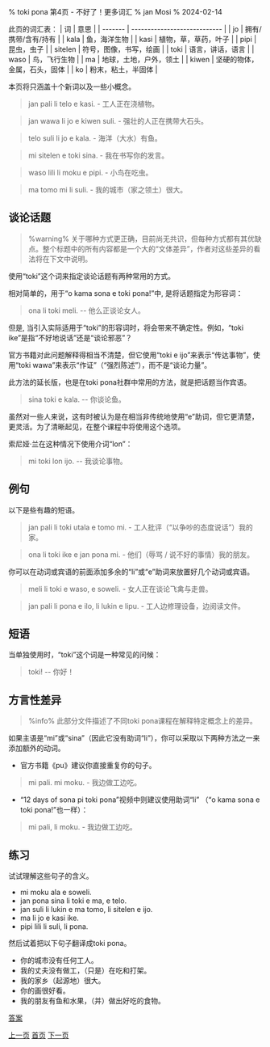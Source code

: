% toki pona 第4页 - 不好了！更多词汇
% jan Mosi
% 2024-02-14

此页的词汇表：
| 词      | 意思                         |
| ------- | ---------------------------- |
| jo      | 拥有/携带/含有/持有          |
| kala    | 鱼，海洋生物                 |
| kasi    | 植物，草，草药，叶子         |
| pipi    | 昆虫，虫子                   |
| sitelen | 符号，图像，书写，绘画       |
| toki    | 语言，讲话，语言             |
| waso    | 鸟，飞行生物                 |
| ma      | 地球，土地，户外，领土       |
| kiwen   | 坚硬的物体，金属，石头，固体 |
| ko      | 粉末，粘土，半固体           |

本页将只涵盖十个新词以及一些小概念。

> jan pali li telo e kasi. - 工人正在浇植物。

> jan wawa li jo e kiwen suli. - 强壮的人正在携带大石头。

> telo suli li jo e kala. - 海洋（大水）有鱼。

> mi sitelen e toki sina. - 我在书写你的发言。

> waso lili li moku e pipi. - 小鸟在吃虫。

> ma tomo mi li suli. - 我的城市（家之领土）很大。

## 谈论话题

> %warning%
> 关于哪种方式更正确，目前尚无共识，但每种方式都有其优缺点。整个标题中的所有内容都是一个大的“文体差异”，作者对这些差异的看法将在下文中说明。

使用“toki”这个词来指定谈论话题有两种常用的方式。

相对简单的，用于“o kama sona e toki pona!”中, 是将话题指定为形容词：

> ona li toki meli. -- 他么正谈论女人。

但是, 当引入实际适用于“toki”的形容词时，将会带来不确定性。例如，“toki ike”是指“不好地说话”还是“谈论邪恶”？

官方书籍对此问题解释得相当不清楚，但它使用“toki e ijo”来表示“传达事物”，使用“toki wawa”来表示“作证”（“强烈陈述”），而不是“谈论力量”。

此方法的延长版，也是在toki pona社群中常用的方法，就是把话题当作宾语。

> sina toki e kala. -- 你谈论鱼。

虽然对一些人来说，这有时被认为是在相当非传统地使用“e”助词，但它更清楚，更灵活。为了清晰起见，在整个课程中将使用这个选项。

索尼娅·兰在这种情况下使用介词“lon”：

> mi toki lon ijo. -- 我谈论事物。

## 例句

以下是些有趣的短语。

> jan pali li toki utala e tomo mi. - 工人批评（“以争吵的态度说话”）我的家。

> ona li toki ike e jan pona mi. - 他们（辱骂 / 说不好的事情）我的朋友。

你可以在动词或宾语的前面添加多余的“li”或“e”助词来放置好几个动词或宾语。

> meli li toki e waso, e soweli. - 女人正在谈论飞禽与走兽。

> jan pali li pona e ilo, li lukin e lipu. - 工人边修理设备，边阅读文件。

## 短语

当单独使用时，“toki”这个词是一种常见的问候：

> toki! -- 你好！

## 方言性差异

> %info%
> 此部分文件描述了不同toki pona课程在解释特定概念上的差异。

如果主语是“mi”或“sina”（因此它没有助词“li”），你可以采取以下两种方法之一来添加额外的动词。

* 官方书籍《pu》建议你直接重复你的句子。

> mi pali. mi moku. - 我边做工边吃。

* “12 days of sona pi toki pona”视频中则建议使用助词“li”
（“o kama sona e toki pona!”也一样）：

> mi pali, li moku. - 我边做工边吃。

## 练习

试试理解这些句子的含义。

* mi moku ala e soweli.
* jan pona sina li toki e ma, e telo.
* jan suli li lukin e ma tomo, li sitelen e ijo.
* ma li jo e kasi ike.
* pipi lili li suli, li pona.

然后试着把以下句子翻译成toki pona。

* 你的城市没有任何工人。
* 我的丈夫没有做工，（只是）在吃和打架。
* 我的家乡（起源地）很大。
* 你的画很好看。
* 我的朋友有鱼和水果，（并）做出好吃的食物。

[答案](zh_answers.html#p4)

[上一页](zh_3.html) [首页](zh_index.html) [下一页](zh_5.html)

